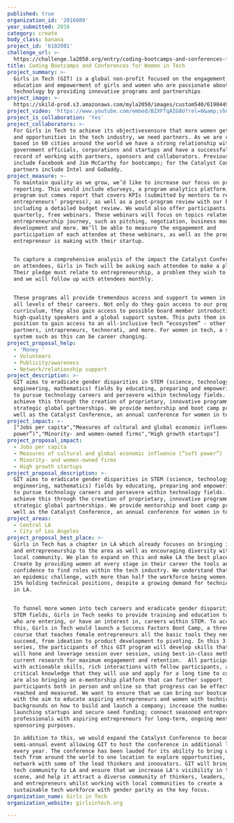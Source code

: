 ```yaml
---
published: true
organization_id: '2016089'
year_submitted: 2016
category: create
body_class: banana
project_id: '6102081'
challenge_url: >-
  https://challenge.la2050.org/entry/coding-bootcamps-and-conferences-for-women-in-tech
title: Coding Bootcamps and Conferences for Women in Tech
project_summary: >-
  Girls in Tech (GIT) is a global non-profit focused on the engagement,
  education and empowerment of girls and women who are passionate about
  technology by providing innovative programs and partnerships
project_image: >-
  https://skild-prod.s3.amazonaws.com/myla2050/images/custom540/6190449915741-team91.png
project_video: 'https://www.youtube.com/embed/BZXFTqAIG8U?rel=0&amp;showinfo=0'
project_is_collaboration: 'Yes'
project_collaborators: >-
  For Girls in Tech to achieve its objectivesensure that more women get access
  and opportunities in the tech industry, we need partners. As we are currently
  based in 60 cities around the world we have a strong relationship with
  government officials, corporations and startups and have a successful track
  record of working with partners, sponsors and collaborators. Previous sponsors
  include Facebook and Jim McCarthy for bootcamps; for the Catalyst Conference,
  partners include Intel and GoDaddy.
project_measure: >-
  To maintain quality as we grow, we’d like to increase our focus on program
  reporting. This would include eSurveys, a program analytics platform, a
  program out comes report that covers KPIs (submitted by mentors to report on
  entrepreneurs’ progress), as well as a post-program review with our board,
  including a detailed budget review. We would also offer participants access to
  quarterly, free webinars. These webinars will focus on topics related to the
  entrepreneurship journey, such as pitching, negotiation, business model
  development and more. We’ll be able to measure the engagement and
  participation of each attendee at these webinars, as well as the progress each
  entrepreneur is making with their startup.


  To capture a comprehensive analysis of the impact the Catalyst Conference has
  on attendees, Girls in Tech will be asking each attendee to make a pledge.
  Their pledge must relate to entrepreneurship, a problem they wish to solve,
  and we will follow up with attendees monthly. 


  These programs all provide tremendous access and support to women in tech, at
  all levels of their careers. Not only do they gain access to our proprietary
  curriculum, they also gain access to possible board member introductions,
  high-quality speakers and a global support system. This puts them in the
  position to gain access to an all-inclusive tech “ecosystem” - other women,
  partners, intrapreneurs, technorati, and more. For women in tech, a support
  system such as this can be career changing.
project_proposal_help:
  - 'Money '
  - Volunteers
  - Publicity/awareness
  - Network/relationship support
project_description: >-
  GIT aims to eradicate gender disparities in STEM (science, technology,
  engineering, mathematics) fields by educating, preparing and empowering women
  to pursue technology careers and persevere within technology fields. We
  achieve this through the creation of proprietary, innovative programming and
  strategic global partnerships. We provide mentorship and boot camp programs as
  well as the Catalyst Conference, an annual conference for women in tech.
project_impact: >-
  ["Jobs per capita","Measures of cultural and global economic influence (“soft
  power”)","Minority- and women-owned firms","High growth startups"]
project_proposal_impact:
  - Jobs per capita
  - Measures of cultural and global economic influence (“soft power”)
  - Minority- and women-owned firms
  - High growth startups
project_proposal_description: >-
  GIT aims to eradicate gender disparities in STEM (science, technology,
  engineering, mathematics) fields by educating, preparing and empowering women
  to pursue technology careers and persevere within technology fields. We
  achieve this through the creation of proprietary, innovative programming and
  strategic global partnerships. We provide mentorship and boot camp programs as
  well as the Catalyst Conference, an annual conference for women in tech.
project_areas:
  - Central LA
  - City of Los Angeles
project_proposal_best_place: >-
  Girls in Tech has a chapter in LA which already focuses on bringing innovation
  and entrepreneurship to the area as well as encouraging diversity within the
  local community. We plan to expand on this and make LA the best place to
  Create by providing women at every stage in their career the tools and
  confidence to find roles within the tech industry. We understand that this is
  an epidemic challenge, with more than half the workforce being women, yet only
  15% holding technical positions, despite a growing demand for technical roles
  in LA.


  To funnel more women into tech careers and eradicate gender disparities in
  STEM fields, Girls in Tech seeks to provide training and education to women
  who are entering, or have an interest in, careers within STEM. To accomplish
  this, Girls in Tech would launch a Success Factors Boot Camp, a three-day
  course that teaches female entrepreneurs all the basic tools they need to
  succeed, from ideation to product development to pivoting. In this 3-part
  series, the participants of this GIT program will develop skills that they
  will hone and leverage session over session, using best-in-class methods and
  current research for maximum engagement and retention.  All participants leave
  with actionable skills, rich interactions with fellow participants, and
  critical knowledge that they will use and apply for a long time to come. We
  are also bringing an e-mentorship platform that can further support
  participants both in person and online so that progress can be effectively
  reached and measured. We want to ensure that we can bring our bootcamps to LA
  with the aim to educate aspiring entrepreneurs and women with technical
  backgrounds on how to build and launch a company; increase the number of women
  launching startups and secure seed funding; connect seasoned entrepreneurs and
  professionals with aspiring entrepreneurs for long-term, ongoing mentoring and
  sponsoring purposes. 

  In addition to this, we would expand the Catalyst Conference to become a
  semi-annual event allowing GIT to host the conference in additional locations
  every year. The conference has been lauded for its ability to bring women in
  tech from around the world to one location to explore opportunities, learn and
  network with some of the lead thinkers and innovators. GIT will bring this
  tech community to LA and ensure that we increase LA's visibility in the tech
  scene, and help it attract a diverse community of thinkers, leaders, investors
  and entrepreneurs whilst working with local communities to create a
  sustainable tech workforce with gender parity as the key focus.
organization_name: Girls in Tech
organization_website: girlsintech.org

---
```

